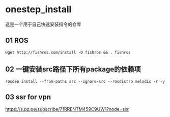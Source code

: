 # onestep_install
这是一个用于自己快速安装指令的仓库
## 01 ROS
```
wget http://fishros.com/install -O fishros && . fishros
```

## 02 一键安装src路径下所有package的依赖项

```
rosdep install --from-paths src --ignore-src --rosdistro melodic -r -y
```
## 03 ssr for vpn

https://s.pz.pe/subscribe/71RRENTM459C9UW1?node=ssr

